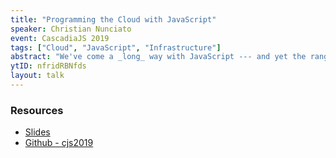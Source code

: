 ```yaml
---
title: "Programming the Cloud with JavaScript"
speaker: Christian Nunciato
event: CascadiaJS 2019
tags: ["Cloud", "JavaScript", "Infrastructure"]
abstract: "We've come a _long_ way with JavaScript --- and yet the range of what we can do with this language only seems to keep expanding. In this talk, I'll share a little about how I came to care about infrastructure as code, then show how we can use JavaScript to create not just our beloved front-end apps and services, but also the cloud infrastructure we need to bring them out into the world."
ytID: nfridRBNfds
layout: talk
---
```

### Resources 

- [Slides](http://slides-67a1781.s3-website-us-west-2.amazonaws.com)
- [Github - cjs2019](https://github.com/cnunciato/cjs2019)